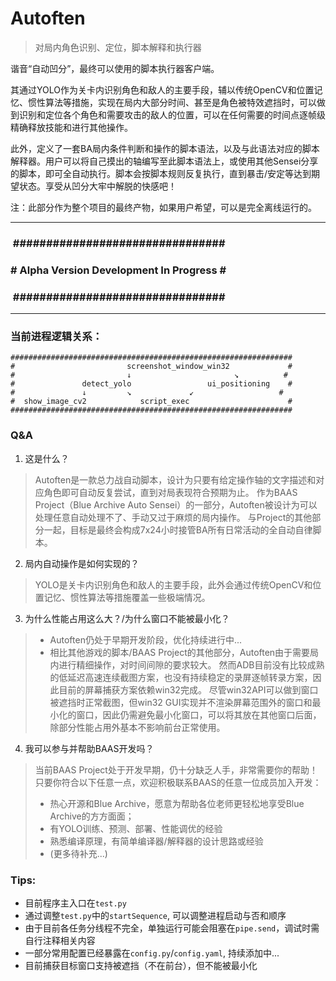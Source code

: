 # Autoften

> 对局内角色识别、定位，脚本解释和执行器

谐音“自动凹分”，最终可以使用的脚本执行器客户端。

其通过YOLO作为关卡内识别角色和敌人的主要手段，辅以传统OpenCV和位置记忆、惯性算法等措施，实现在局内大部分时间、甚至是角色被特效遮挡时，可以做到识别和定位各个角色和需要攻击的敌人的位置，可以在任何需要的时间点逐帧级精确释放技能和进行其他操作。

此外，定义了一套BA局内条件判断和操作的脚本语法，以及与此语法对应的脚本解释器。用户可以将自己摸出的轴编写至此脚本语法上，或使用其他Sensei分享的脚本，即可全自动执行。脚本会按脚本规则反复执行，直到暴击/安定等达到期望状态。享受从凹分大牢中解脱的快感吧！

注：此部分作为整个项目的最终产物，如果用户希望，可以是完全离线运行的。

---

### &nbsp;\################################
### \# Alpha Version Development In Progress \# 
### &nbsp;\################################

---

### 当前进程逻辑关系：

```
###############################################################
#                         screenshot_window_win32             #
#                         ↓                       ↘          #
#               detect_yolo                 ui_positioning    #
#               ↓         ↘             ↙                   #
#  show_image_cv2            script_exec                      #
###############################################################
```

### Q&A

1. 这是什么？

> Autoften是一款总力战自动脚本，设计为只要有给定操作轴的文字描述和对应角色即可自动反复尝试，直到对局表现符合预期为止。
作为BAAS Project（Blue Archive Auto Sensei）的一部分，Autoften被设计为可以处理任意自动处理不了、手动又过于麻烦的局内操作。
与Project的其他部分一起，目标是最终会构成7x24小时接管BA所有日常活动的全自动自律脚本。

2. 局内自动操作是如何实现的？

> YOLO是关卡内识别角色和敌人的主要手段，此外会通过传统OpenCV和位置记忆、惯性算法等措施覆盖一些极端情况。

3. 为什么性能占用这么大？/为什么窗口不能被最小化？

> - Autoften仍处于早期开发阶段，优化持续进行中...
> - 相比其他游戏的脚本/BAAS Project的其他部分，Autoften由于需要局内进行精细操作，对时间间隙的要求较大。
然而ADB目前没有比较成熟的低延迟高速连续截图方案，也没有持续稳定的录屏逐帧转录方案，因此目前的屏幕捕获方案依赖win32完成。
尽管win32API可以做到窗口被遮挡时正常截图，但win32 GUI实现并不渲染屏幕范围外的窗口和最小化的窗口，因此仍需避免最小化窗口，可以将其放在其他窗口后面，除部分性能占用外基本不影响前台正常使用。

4. 我可以参与并帮助BAAS开发吗？

> 当前BAAS Project处于开发早期，仍十分缺乏人手，非常需要你的帮助！只要你符合以下任意一点，欢迎积极联系BAAS的任意一位成员加入开发：
> - 热心开源和Blue Archive，愿意为帮助各位老师更轻松地享受Blue Archive的方方面面；
> - 有YOLO训练、预测、部署、性能调优的经验
> - 熟悉编译原理，有简单编译器/解释器的设计思路或经验
> - (更多待补充...)


### Tips:

- 目前程序主入口在`test.py`
- 通过调整`test.py`中的`startSequence`, 可以调整进程启动与否和顺序
- 由于目前各任务分线程不完全，单独运行可能会阻塞在`pipe.send`，调试时需自行注释相关内容
- 一部分常用配置已经暴露在`config.py`/`config.yaml`, 持续添加中...
- 目前捕获目标窗口支持被遮挡（不在前台），但不能被最小化
